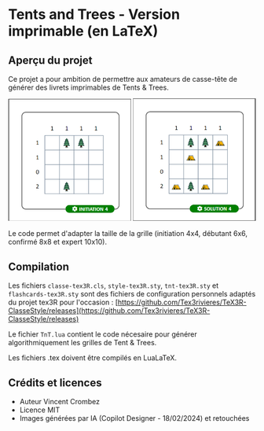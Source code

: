 # Tents and Trees - Version imprimable (en LaTeX)

## Aperçu du projet

Ce projet a pour ambition de permettre aux amateurs de casse-tête de générer des livrets imprimables de Tents & Trees. 
<tr>

<td> <img src="./images/Initiation4.png" alt="Initiation" style="width: 250px;"/> </td>
<td> <img src="./images/Solution4.png" alt="Solution" style="width: 250px;"/> </td>
</tr>

Le code permet d'adapter la taille de la grille (initiation 4x4, débutant 6x6, confirmé 8x8 et expert 10x10).

## Compilation

Les fichiers `classe-tex3R.cls`, `style-tex3R.sty`, `tnt-tex3R.sty` et `flashcards-tex3R.sty` sont des fichiers de configuration personnels adaptés du projet tex3R pour l'occasion : [https://github.com/Tex3rivieres/TeX3R-ClasseStyle/releases](https://github.com/Tex3rivieres/TeX3R-ClasseStyle/releases)

Le fichier `TnT.lua` contient le code nécesaire pour générer algorithmiquement les grilles de Tent & Trees.

Les fichiers .tex doivent être compilés en LuaLaTeX. 

## Crédits et licences

- Auteur Vincent Crombez
- Licence MIT
- Images générées par IA (Copilot Designer - 18/02/2024) et retouchées